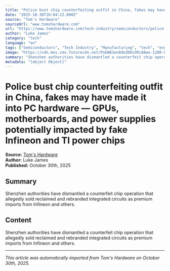 ```yaml
---
title: "Police bust chip counterfeiting outfit in China, fakes may have made it into PC hardware — GPUs, motherboards, and power supplies potentially impacted by fake Infineon and TI power chips"
date: "2025-10-30T16:04:22.000Z"
source: "Tom's Hardware"
sourceUrl: "www.tomshardware.com"
url: "https://www.tomshardware.com/tech-industry/semiconductors/police-bust-chip-relabeling-ring-in-shenzen"
author: "Luke James"
category: "tech"
language: "en"
tags: ["Semiconductors", "Tech Industry", "Manufacturing", "tech", "english"]
image: "https://cdn.mos.cms.futurecdn.net/PoEW83on8deZDKn3RcA8we-1280-80.jpg"
summary: "Shenzhen authorities have dismantled a counterfeit chip operation that allegedly sold reclaimed and rebranded integrated circuits as premium imports from Infineon and others."
metadata: "[object Object]"
---
```


# Police bust chip counterfeiting outfit in China, fakes may have made it into PC hardware — GPUs, motherboards, and power supplies potentially impacted by fake Infineon and TI power chips

**Source:** [Tom's Hardware](https://www.tomshardware.com/tech-industry/semiconductors/police-bust-chip-relabeling-ring-in-shenzen)  
**Author:** Luke James  
**Published:** October 30th, 2025  

## Summary

Shenzhen authorities have dismantled a counterfeit chip operation that allegedly sold reclaimed and rebranded integrated circuits as premium imports from Infineon and others.

## Content

Shenzhen authorities have dismantled a counterfeit chip operation that allegedly sold reclaimed and rebranded integrated circuits as premium imports from Infineon and others.

---

*This article was automatically imported from Tom's Hardware on October 30th, 2025.*
